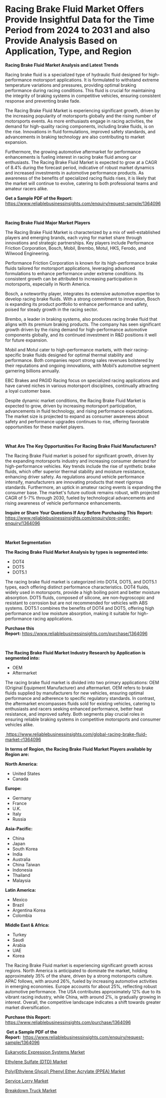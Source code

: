 <p><h1>Racing Brake Fluid Market Offers Provide Insightful Data for the Time Period from 2024 to 2031 and also Provide Analysis Based on Application, Type, and Region</h1></p><p><strong>Racing Brake Fluid Market Analysis and Latest Trends</strong></p>
<p><p>Racing brake fluid is a specialized type of hydraulic fluid designed for high-performance motorsport applications. It is formulated to withstand extreme temperature variations and pressures, providing optimal braking performance during racing conditions. This fluid is crucial for maintaining the integrity of braking systems in competitive vehicles, ensuring consistent response and preventing brake fade.</p><p>The Racing Brake Fluid Market is experiencing significant growth, driven by the increasing popularity of motorsports globally and the rising number of motorsports events. As more enthusiasts engage in racing activities, the demand for high-quality racing components, including brake fluids, is on the rise. Innovations in fluid formulations, improved safety standards, and advancements in braking technology are also contributing to market expansion.</p><p>Furthermore, the growing automotive aftermarket for performance enhancements is fueling interest in racing brake fluid among car enthusiasts. The Racing Brake Fluid Market is expected to grow at a CAGR of 8.4% during the forecast period, indicative of robust market dynamics and increased investments in automotive performance products. As awareness of the benefits of specialized racing fluids rises, it is likely that the market will continue to evolve, catering to both professional teams and amateur racers alike.</p></p>
<p><strong>Get a Sample PDF of the Report:&nbsp;</strong> <a href="https://www.reliablebusinessinsights.com/enquiry/request-sample/1364096?utm_campaign=1091&utm_medium=2&utm_source=Github&utm_content=ia&utm_term=02112024&utm_id=racing-brake-fluid">https://www.reliablebusinessinsights.com/enquiry/request-sample/1364096</a></p>
<p>&nbsp;</p>
<p><strong>Racing Brake Fluid Major Market Players</strong></p>
<p><p>The Racing Brake Fluid Market is characterized by a mix of well-established players and emerging brands, each vying for market share through innovations and strategic partnerships. Key players include Performance Friction Corporation, Bosch, Mobil, Brembo, Motul, HKS, Ferodo, and Wilwood Engineering.</p><p>Performance Friction Corporation is known for its high-performance brake fluids tailored for motorsport applications, leveraging advanced formulations to enhance performance under extreme conditions. Its consistent growth can be attributed to increasing participation in motorsports, especially in North America.</p><p>Bosch, a noteworthy player, integrates its extensive automotive expertise to develop racing brake fluids. With a strong commitment to innovation, Bosch is expanding its product portfolio to enhance performance and safety, poised for steady growth in the racing sector.</p><p>Brembo, a leader in braking systems, also produces racing brake fluid that aligns with its premium braking products. The company has seen significant growth driven by the rising demand for high-performance automotive components globally, and its continued investment in R&D positions it well for future expansion.</p><p>Mobil and Motul cater to high-performance markets, with their racing-specific brake fluids designed for optimal thermal stability and performance. Both companies report strong sales revenues bolstered by their reputations and ongoing innovations, with Mobil’s automotive segment garnering billions annually.</p><p>EBC Brakes and PAGID Racing focus on specialized racing applications and have carved niches in various motorsport disciplines, continually attracting a loyal customer base.</p><p>Despite dynamic market conditions, the Racing Brake Fluid Market is expected to grow, driven by increasing motorsport participation, advancements in fluid technology, and rising performance expectations. The market size is projected to expand as consumer awareness about safety and performance upgrades continues to rise, offering favorable opportunities for these market players.</p></p>
<p>&nbsp;</p>
<p><strong>What Are The Key Opportunities For Racing Brake Fluid Manufacturers?</strong></p>
<p><p>The Racing Brake Fluid market is poised for significant growth, driven by the expanding motorsports industry and increasing consumer demand for high-performance vehicles. Key trends include the rise of synthetic brake fluids, which offer superior thermal stability and moisture resistance, enhancing driver safety. As regulations around vehicle performance intensify, manufacturers are innovating products that meet rigorous standards. Furthermore, an uptick in amateur racing events is expanding the consumer base. The market's future outlook remains robust, with projected CAGR of 5-7% through 2030, fueled by technological advancements and rising awareness of vehicle performance enhancements.</p></p>
<p><strong>Inquire or Share Your Questions If Any Before Purchasing This Report:</strong> <a href="https://www.reliablebusinessinsights.com/enquiry/pre-order-enquiry/1364096?utm_campaign=1091&utm_medium=2&utm_source=Github&utm_content=ia&utm_term=02112024&utm_id=racing-brake-fluid">https://www.reliablebusinessinsights.com/enquiry/pre-order-enquiry/1364096</a></p>
<p>&nbsp;</p>
<p><strong>Market Segmentation</strong></p>
<p><strong>The Racing Brake Fluid Market Analysis by types is segmented into:</strong></p>
<p><ul><li>DOT4</li><li>DOT5</li><li>DOT5.1</li></ul></p>
<p><p>The racing brake fluid market is categorized into DOT4, DOT5, and DOT5.1 types, each offering distinct performance characteristics. DOT4 fluids, widely used in motorsports, provide a high boiling point and better moisture absorption. DOT5 fluids, composed of silicone, are non-hygroscopic and resistant to corrosion but are not recommended for vehicles with ABS systems. DOT5.1 combines the benefits of DOT4 and DOT5, offering high performance and low moisture absorption, making it suitable for high-performance racing applications.</p></p>
<p><strong>Purchase this Report:&nbsp;</strong><a href="https://www.reliablebusinessinsights.com/purchase/1364096?utm_campaign=1091&utm_medium=2&utm_source=Github&utm_content=ia&utm_term=02112024&utm_id=racing-brake-fluid">https://www.reliablebusinessinsights.com/purchase/1364096</a></p>
<p>&nbsp;</p>
<p><strong>The Racing Brake Fluid Market Industry Research by Application is segmented into:</strong></p>
<p><ul><li>OEM</li><li>Aftermarket</li></ul></p>
<p><p>The racing brake fluid market is divided into two primary applications: OEM (Original Equipment Manufacturer) and aftermarket. OEM refers to brake fluids supplied by manufacturers for new vehicles, ensuring optimal performance and adherence to specific regulatory standards. In contrast, the aftermarket encompasses fluids sold for existing vehicles, catering to enthusiasts and racers seeking enhanced performance, better heat resistance, and improved safety. Both segments play crucial roles in ensuring reliable braking systems in competitive motorsports and consumer vehicles alike.</p></p>
<p><a href="https://www.reliablebusinessinsights.com/global-racing-brake-fluid-market-r1364096?utm_campaign=1091&utm_medium=2&utm_source=Github&utm_content=ia&utm_term=02112024&utm_id=racing-brake-fluid">&nbsp;https://www.reliablebusinessinsights.com/global-racing-brake-fluid-market-r1364096</a></p>
<p><strong>In terms of Region, the Racing Brake Fluid Market Players available by Region are:</strong></p>
<p>
    <p> <strong> North America: </strong>
        <ul>
            <li>United States</li>
            <li>Canada</li>
        </ul>
        </p> 
    <p> <strong> Europe: </strong>
        <ul>
            <li>Germany</li>
            <li>France</li>
            <li>U.K.</li>
            <li>Italy</li>
            <li>Russia</li>
        </ul>
        </p> 
    <p> <strong> Asia-Pacific: </strong>
        <ul>
            <li>China</li>
            <li>Japan</li>
            <li>South Korea</li>
            <li>India</li>
            <li>Australia</li>
            <li>China Taiwan</li>
            <li>Indonesia</li>
            <li>Thailand</li>
            <li>Malaysia</li>
        </ul>
        </p> 
    <p> <strong> Latin America: </strong>
        <ul>
            <li>Mexico</li>
            <li>Brazil</li>
            <li>Argentina Korea</li>
            <li>Colombia</li>
        </ul>
        </p> 
    <p> <strong> Middle East & Africa: </strong>
        <ul>
            <li>Turkey</li>
            <li>Saudi</li>
            <li>Arabia</li>
            <li>UAE</li>
            <li>Korea</li>
        </ul>
    </p>
    </p>
<p><p>The Racing Brake Fluid market is experiencing significant growth across regions. North America is anticipated to dominate the market, holding approximately 35% of the share, driven by a strong motorsports culture. APAC follows, with around 26%, fueled by increasing automotive activities in emerging economies. Europe accounts for about 25%, reflecting robust automotive performance. The USA contributes approximately 12% due to its vibrant racing industry, while China, with around 2%, is gradually growing in interest. Overall, the competitive landscape indicates a shift towards greater market diversification.</p></p>
<p><strong>Purchase this Report: </strong><a href="https://www.reliablebusinessinsights.com/purchase/1364096?utm_campaign=1091&utm_medium=2&utm_source=Github&utm_content=ia&utm_term=02112024&utm_id=racing-brake-fluid">https://www.reliablebusinessinsights.com/purchase/1364096</a></p>
<p>&nbsp;<strong>Get a Sample PDF of the Report:&nbsp;&nbsp;</strong><a href="https://www.reliablebusinessinsights.com/enquiry/request-sample/1364096?utm_campaign=1091&utm_medium=2&utm_source=Github&utm_content=ia&utm_term=02112024&utm_id=racing-brake-fluid">https://www.reliablebusinessinsights.com/enquiry/request-sample/1364096</a></p>
<p><strong></strong></p>
<p><p><a href="https://issuu.com/reportprime-2/docs/eukaryotic-expression-systems-marke_cfc55e59ea776f?utm_campaign=1091&utm_medium=2&utm_source=Github&utm_content=ia&utm_term=02112024&utm_id=racing-brake-fluid">Eukaryotic Expression Systems Market</a></p><p><a href="https://www.linkedin.com/pulse/ethylene-sulfate-dtd-market-trends-insights-type-application-0bvic?utm_campaign=1091&utm_medium=2&utm_source=Github&utm_content=ia&utm_term=02112024&utm_id=racing-brake-fluid">Ethylene Sulfate (DTD) Market</a></p><p><a href="https://www.linkedin.com/pulse/polyethylene-glycol-phenyl-ether-acrylate-ppea-market-share-vcr8c?utm_campaign=1091&utm_medium=2&utm_source=Github&utm_content=ia&utm_term=02112024&utm_id=racing-brake-fluid">Poly(Ethylene Glycol) Phenyl Ether Acrylate (PPEA) Market</a></p><p><a href="https://github.com/whitbyuhringenn/Market-Research-Report-List-1/blob/main/service-lorry-market.md?utm_campaign=1091&utm_medium=2&utm_source=Github&utm_content=ia&utm_term=02112024&utm_id=racing-brake-fluid">Service Lorry Market</a></p><p><a href="https://github.com/burdgexaraeqn/Market-Research-Report-List-1/blob/main/breakdown-truck-market.md?utm_campaign=1091&utm_medium=2&utm_source=Github&utm_content=ia&utm_term=02112024&utm_id=racing-brake-fluid">Breakdown Truck Market</a></p></p>
